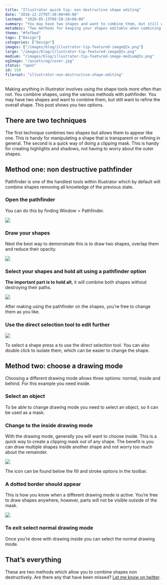 ```yaml
---
title: "Illustrator quick tip: non destructive shape editing"
date: "2016-12-27T07:30:00+00:00"
lastmod: "2020-05-13T09:50:10+00:00"
summary: "You may have two shapes and want to combine them, but still want to refine the overall shape or save it for later. This post shows you two options."
metadesc: "Two methods for keeping your shapes editable when combining them. One method uses pathfinder the other uses drawing modes."
theme: "#fefbed"
tags: ["Design"]
categories: ["Design"]
images: ["/images/blog/illustrator-tip-featured-image@2x.png"]
large: "/images/blog/illustrator-tip-featured-image@2x.png"
medium: "/images/blog/illustrator-tip-featured-image-medium@2x.png"
ogImage: "/assets/og/cover.jpg"
status: "open"
id: 158
fileroot: "illustrator-non-destructive-shape-editing"
---
```


Making anything in Illustrator involves using the shape tools more often than not. You combine shapes, using the various methods with pathfinder. You may have two shapes and want to combine them, but still want to refine the overall shape. This post shows you two options.

## There are two techniques
The first technique combines two shapes but allows them to appear like one. This is handy for manipulating a shape that is transparent or refining in general. The second is a quick way of doing a clipping mask. This is handy for creating highlights and shadows, not having to worry about the outer shapes.

## Method one: non destructive pathfinder
Pathfinder is one of the handiest tools within Illustrator which by default will combine shapes removing all knowledge of the previous state.

### Open the pathfinder
You can do this by finding Window > Pathfinder.

<div className="article-image">
  <Image src="/images/blog/non-destructive-pathfinder@2x.png" width={738} height={492} />
</div>

### Draw your shapes
Next the best way to demonstrate this is to draw two shapes, overlap them and reduce their opacity.

<div className="article-image">
  <Image src="/images/blog/non-destructive-opacity-shapes@2x.png" width={738} height={492} />
</div>

### Select your shapes and hold alt using a pathfinder option
**The important part is to hold alt**, it will combine both shapes without destroying their paths.

<div className="article-image">
  <Image src="/images/blog/non-destructive-combined-shapes@2x.png" width={738} height={492} />
</div>

After making using the pathfinder on the shapes, you’re free to change them as you like.

### Use the direct selection tool to edit further
<div className="article-image">
  <Image src="/images/blog/non-destructive-move-shapes.gif" width={738} height={492} />
</div>

To select a shape press <kbd>a</kbd> to use the direct selection tool. You can also double click to isolate them, which can be easier to change the shape.

## Method two: choose a drawing mode
Choosing a different drawing mode allows three options: normal, inside and behind. For this example you need inside.

### Select an object
To be able to change drawing mode you need to select an object, so it can be used as a mask.

### Change to the inside drawing mode
With the drawing mode, generally you will want to choose inside. This is a quick way to create a clipping mask out of any shape. The benefit is you can draw multiple shapes inside another shape and not worry too much about the remainder.

<div className="article-image">
  <Image src="/images/blog/non-destructive-toolbar@2x.png" width={738} height={492} />
</div>

The icon can be found below the fill and stroke options in the toolbar.

### A dotted border should appear
This is how you know when a different drawing mode is active. You’re free to draw shapes anywhere, however, parts will not be visible outside of the mask.

<div className="article-image">
  <Image src="/images/blog/non-destructive-drawing-inside@2x.png" width={738} height={492} />
</div>

### To exit select normal drawing mode
Once you’re done with drawing inside you can select the normal drawing mode.

## That’s everything
These are two methods which allow you to combine shapes non destructively. Are there any that have been missed? [Let me know on twitter](https://twitter.com/irsteve).
